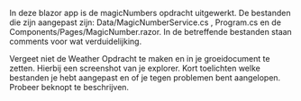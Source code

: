 In deze blazor app is de magicNumbers opdracht uitgewerkt. 
De bestanden die zijn aangepast zijn: Data/MagicNumberService.cs , Program.cs en de Components/Pages/MagicNumber.razor. 
In de betreffende bestanden staan comments voor wat verduidelijking.

Vergeet niet de Weather Opdracht te maken en in je groeidocument te zetten.
Hierbij een screenshot van je explorer. Kort toelichten welke bestanden je hebt aangepast en of je tegen problemen bent aangelopen. 
Probeer beknopt te beschrijven.
